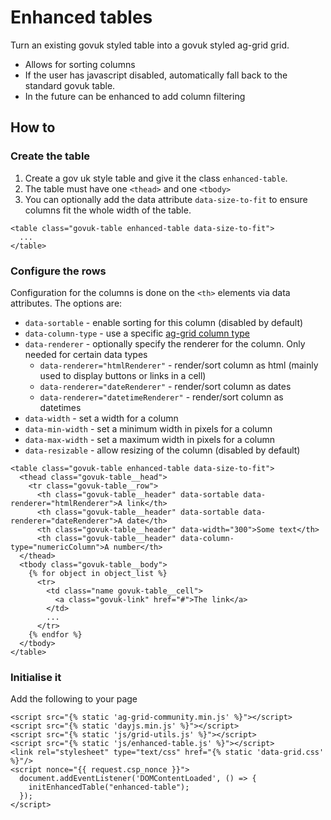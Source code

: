 # Enhanced tables

Turn an existing govuk styled table into a govuk styled ag-grid grid.

- Allows for sorting columns
- If the user has javascript disabled, automatically fall back to the standard govuk table.
- In the future can be enhanced to add column filtering

## How to

### Create the table

1. Create a gov uk style table and give it the class `enhanced-table`.
2. The table must have one `<thead>` and one `<tbody>`
3. You can optionally add the data attribute `data-size-to-fit` to ensure columns fit the whole width of the table.

```
<table class="govuk-table enhanced-table data-size-to-fit">
  ...
</table>
```

### Configure the rows

Configuration for the columns is done on the `<th>` elements via data attributes. The options are:

- `data-sortable` - enable sorting for this column (disabled by default)
- `data-column-type` - use a specific [ag-grid column type](https://www.ag-grid.com/javascript-data-grid/column-definitions/#custom-column-types)
- `data-renderer` - optionally specify the renderer for the column. Only needed for certain data types
  - `data-renderer="htmlRenderer"` - render/sort column as html (mainly used to display buttons or links in a cell)
  - `data-renderer="dateRenderer"` - render/sort column as dates
  - `data-renderer="datetimeRenderer"` - render/sort column as datetimes
- `data-width` - set a width for a column
- `data-min-width` - set a minimum width in pixels for a column
- `data-max-width` - set a maximum width in pixels for a column
- `data-resizable` - allow resizing of the column (disabled by default)

```
<table class="govuk-table enhanced-table data-size-to-fit">
  <thead class="govuk-table__head">
    <tr class="govuk-table__row">
      <th class="govuk-table__header" data-sortable data-renderer="htmlRenderer">A link</th>
      <th class="govuk-table__header" data-sortable data-renderer="dateRenderer">A date</th>
      <th class="govuk-table__header" data-width="300">Some text</th>
      <th class="govuk-table__header" data-column-type="numericColumn">A number</th>
  </thead>
  <tbody class="govuk-table__body">
    {% for object in object_list %}
      <tr>
        <td class="name govuk-table__cell">
          <a class="govuk-link" href="#">The link</a>
        </td>
        ...
      </tr>
    {% endfor %}
  </tbody>
</table>
```

### Initialise it

Add the following to your page

```
<script src="{% static 'ag-grid-community.min.js' %}"></script>
<script src="{% static 'dayjs.min.js' %}"></script>
<script src="{% static 'js/grid-utils.js' %}"></script>
<script src="{% static 'js/enhanced-table.js' %}"></script>
<link rel="stylesheet" type="text/css" href="{% static 'data-grid.css' %}"/>
<script nonce="{{ request.csp_nonce }}">
  document.addEventListener('DOMContentLoaded', () => {
    initEnhancedTable("enhanced-table");
  });
</script>
```
